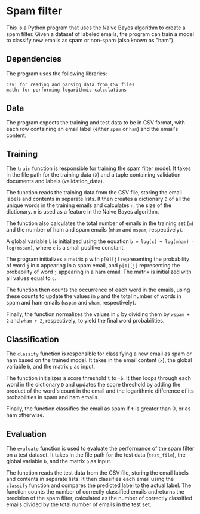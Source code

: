 
# Spam filter


This is a Python program that uses the Naive Bayes algorithm to create a spam filter. Given a dataset of labeled emails, the program can train a model to classify new emails as spam or non-spam (also known as "ham").

## Dependencies
The program uses the following libraries:

    csv: for reading and parsing data from CSV files
    math: for performing logarithmic calculations

## Data

The program expects the training and test data to be in CSV format, with each row containing an email label (either `spam` or `ham`) and the email's content.

## Training

The `train` function is responsible for training the spam filter model. It takes in the file path for the training data (`X`) and a tuple containing validation documents and labels (validation_data).

The function reads the training data from the CSV file, storing the email labels and contents in separate lists. It then creates a dictionary `D` of all the unique words in the training emails and calculates `n`, the size of the dictionary. `n` is used as a feature in the Naive Bayes algorithm.

The function also calculates the total number of emails in the training set (`m`) and the number of ham and spam emails (`mham` and `mspam`, respectively).

A global variable `b` is initialized using the equation `b = log(c) + log(mham) - log(mspam)`, where `c` is a small positive constant.

The program initializes a matrix `p` with `p[0][j]` representing the probability of word `j` in `D` appearing in a spam email, and `p[1][j]` representing the probability of word `j` appearing in a ham email. The matrix is initialized with all values equal to `c`.

The function then counts the occurrence of each word in the emails, using these counts to update the values in `p` and the total number of words in spam and ham emails (`wspam` and `wham`, respectively).

Finally, the function normalizes the values in `p` by dividing them by `wspam + 2` and `wham + 2`, respectively, to yield the final word probabilities.
## Classification
The `classify` function is responsible for classifying a new email as spam or ham based on the trained model. It takes in the email content (`x`), the global variable `b`, and the matrix `p` as input.

The function initializes a score threshold `t` to `-b`. It then loops through each word in the dictionary `D` and updates the score threshold by adding the product of the word's count in the email and the logarithmic difference of its probabilities in spam and ham emails.

Finally, the function classifies the email as spam if `t` is greater than 0, or as ham otherwise.
## Evaluation
The `evaluate` function is used to evaluate the performance of the spam filter on a test dataset. It takes in the file path for the test data (`test_file`), the global variable `b`, and the matrix `p` as input.

The function reads the test data from the CSV file, storing the email labels and contents in separate lists. It then classifies each email using the `classify` function and compares the predicted label to the actual label. The function counts the number of correctly classified emails andreturns the precision of the spam filter, calculated as the number of correctly classified emails divided by the total number of emails in the test set.

